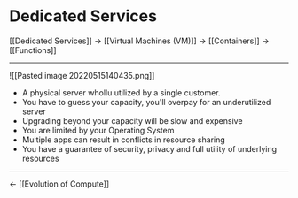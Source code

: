 # Dedicated Services
[[Dedicated Services]] -> [[Virtual Machines (VM)]] -> [[Containers]] -> [[Functions]]

<hr>


![[Pasted image 20220515140435.png]]

* A physical server whollu utilized by a single customer.
* You have to guess your capacity, you'll overpay for an underutilized server
* Upgrading beyond your capacity will be slow and expensive
* You are limited by your Operating System
* Multiple apps can result in conflicts in resource sharing
* You have a guarantee of security, privacy and full utility of underlying resources 
<hr>

<- [[Evolution of Compute]]